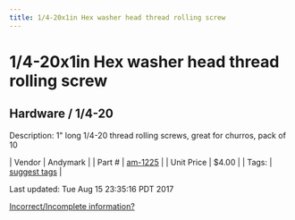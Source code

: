 ```yaml
---
title: 1/4-20x1in Hex washer head thread rolling screw
---
```


# 1/4-20x1in Hex washer head thread rolling screw
## Hardware / 1/4-20
Description: 	1" long 1/4-20 thread rolling screws, great for churros, pack of 10 

| Vendor | Andymark | 
| Part # | [am-1225](http://www.andymark.com/product-p/am-1225.htm) | 
| Unit Price | $4.00 | 
| Tags: | [suggest tags](https://docs.google.com/forms/d/e/1FAIpQLSeWyY8v3RgOty-MyWmh9U0iivNYN_molChYyS-0U-o-kOAv_g/viewform) | 

Last updated: Tue Aug 15 23:35:16 PDT 2017

 [Incorrect/Incomplete information?](https://docs.google.com/forms/d/e/1FAIpQLSeWyY8v3RgOty-MyWmh9U0iivNYN_molChYyS-0U-o-kOAv_g/viewform)